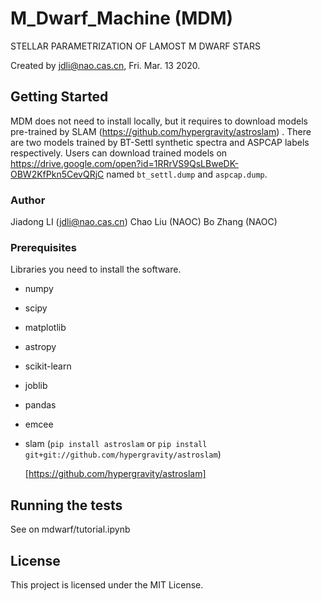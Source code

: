 # M_Dwarf_Machine (MDM)
STELLAR PARAMETRIZATION OF LAMOST M DWARF STARS

Created by jdli@nao.cas.cn, Fri. Mar. 13 2020.

## Getting Started

MDM does not need to install locally, but it requires to download models pre-trained by SLAM (https://github.com/hypergravity/astroslam) . There are two models trained by BT-Settl synthetic spectra and ASPCAP labels respectively.  Users can download trained models on https://drive.google.com/open?id=1RRrVS9QsLBweDK-OBW2KfPkn5CevQRjC named `bt_settl.dump` and `aspcap.dump`.

### Author

Jiadong LI (jdli@nao.cas.cn)
Chao Liu (NAOC)
Bo Zhang (NAOC)

### Prerequisites

Libraries you need to install the software.

* numpy

* scipy

* matplotlib

* astropy

* scikit-learn

* joblib

* pandas

* emcee

* slam (`pip install astroslam` or `pip install git+git://github.com/hypergravity/astroslam`)

  [https://github.com/hypergravity/astroslam]


## Running the tests

See on mdwarf/tutorial.ipynb


## License

This project is licensed under the MIT License.
